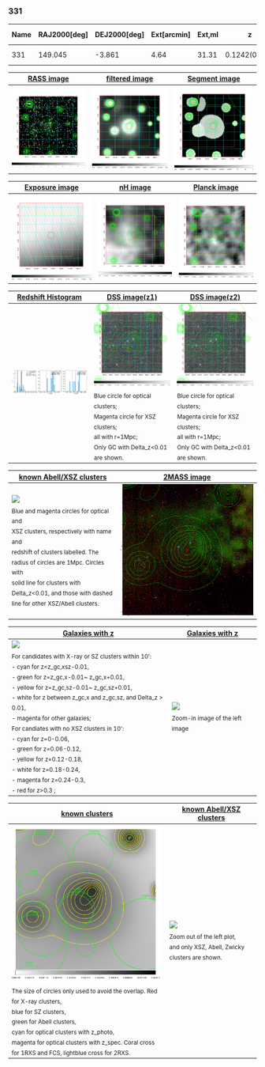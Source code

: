 <div STYLE="page-break-after: always;"></div>

### 331

|Name|RAJ2000[deg]|DEJ2000[deg] |Ext[arcmin]| Ext,ml | z | z_src| C|GC(XSZ,Delta_z<0.01)| GC(OPT,Delta_z<0.01)|GC| R_sig[arcmin] | R500[arcmin] | R500[Mpc]| CRsig[c/s] | CR500[c/s] |L500[1E44 erg/s]|F500[1E-12 erg/s/cm^2]| M500[1E14 Msun]|Tx[keV]|Cnt_sig|Beta|Rc[arcmin]|Comment|Alias|
|---|---|---|---|---|---|------|---|--------|---------|----------|---|---|---|---|---|---|---|---|---|---|---|---|---|---|
|331| 149.045| -3.861| 4.64| 31.31| 0.1242(0.006)| z1,| G| -| -| N, W| 11.725| 6.161| 0.824| 0.097(0.028)| 0.090(0.026)| 0.678(0.134)| 1.679(0.332)| 1.79(0.18)| 3.19(0.20)| 42.8| 0.878(-0.137+0.087)| 6.775(-1.212+1.000)| -| t237|

|[RASS image](../image/331/331_img.pdf)|[filtered image](../image/331/331_fil.pdf)|[Segment image](../image/331/331_seg.pdf)|
|-------------------|--------------------|-------------------|
| <img src="../image/331/331_img.png" width="300">  | <img src="../image/331/331_fil.png" width="300">   | <img src="../image/331/331_seg.png" width="300">  |

|[Exposure image](../image/331/331_mex.pdf)| [nH image](../image/331/331_nh.pdf)| [Planck image](../image/331/331_p.pdf)|
|-------------------|--------------------|-------------------|
|<img src="../image/331/331_mex.png" width="300">   | <img src="../image/331/331_nh.png" width="300">    | <img src="../image/331/331_p.png" width="300"> |

|[Redshift Histogram](../image/331/331_zg.pdf) | [DSS image(z1)](../image/331/331_dss_z1.pdf)      |  [DSS image(z2)](../image/331/331_dss_z2.pdf)    |
|-------------------|--------------------|-------------------|
|<img src="../image/331/331_zg.png" width="300"> |<img src="../image/331/331_dss_z1.png" width="300"> <sub><br>Blue circle for optical clusters; <br>Magenta circle for XSZ clusters; <br>all with r=1Mpc; <br>Only GC with Delta_z<0.01 are shown. </sub>| <img src="../image/331/331_dss_z2.png" width="300"><sub><br>Blue circle for optical clusters; <br>Magenta circle for XSZ clusters; <br>all with r=1Mpc; <br>Only GC with Delta_z<0.01 are shown. </sub> |

|[known Abell/XSZ clusters](../image/331/331_m.pdf) | [2MASS image](../image/331/331_2mass.pdf)      |
|-------------------|-------------------|
|<img src=../image/331/331_m.png width="300"> <br><sub>Blue and magenta circles for optical and <br>XSZ clusters, respectively with name and <br>redshift of clusters labelled. The <br>radius of circles are 1Mpc. Circles with <br>solid line for clusters with <br>Delta_z<0.01, and those with dashed <br>line for other XSZ/Abell clusters.        </sub>|<img src="../image/331/331_2mass.png" width="300">  |

|[Galaxies with z](../image/331/331_opt_ned.pdf) |[Galaxies with z](../image/331/331_opt_ned_zoom.pdf) |
|-------------------|-------------------|
| <img src=../image/331/331_opt_ned.png width="300"> <br><sub> For candidates with X-ray or SZ clusters within 10': <br> - cyan for z<z_gc,xsz-0.01, <br> - green for z=z_gc,x-0.01~ z_gc,x+0.01, <br> - yellow for z=z_gc,sz-0.01~ z_gc,sz+0.01, <br> - white for z between z_gc,x and z_gc,sz, and Delta_z > 0.01, <br> - magenta for other galaxies; <br>For candiates with no XSZ clusters in 10': <br> - cyan for z=0-0.06, <br> - green for z=0.06-0.12, <br> - yellow for z=0.12-0.18, <br> - white for z=0.18-0.24, <br> - magenta for z=0.24-0.3, <br> - red for z>0.3 ;  </sub>|<img src=../image/331/331_opt_ned_zoom.png width="300">  <br><sub> Zoom-in image of the left image</sub>|

|[known clusters](../image/331/331_gc.pdf) |[known Abell/XSZ clusters](../image/331/331_gc_large.pdf) |
|-------------------|-------------------|
| <img src=../image/331/331_gc.png width="300"> <br><sub> The size of circles only used to avoid the overlap. Red for X-ray clusters, <br> blue for SZ clusters, <br> green for Abell clusters, <br> cyan for optical clusters with z_photo, <br> magenta for optical clusters with z_spec. Coral cross for 1RXS and FCS, lightblue cross for 2RXS. </sub>|<img src=../image/331/331_gc_large.png width="300"> <br><sub> Zoom out of the left plot, <br> and only XSZ, Abell, Zwicky clusters are shown. </sub> |



